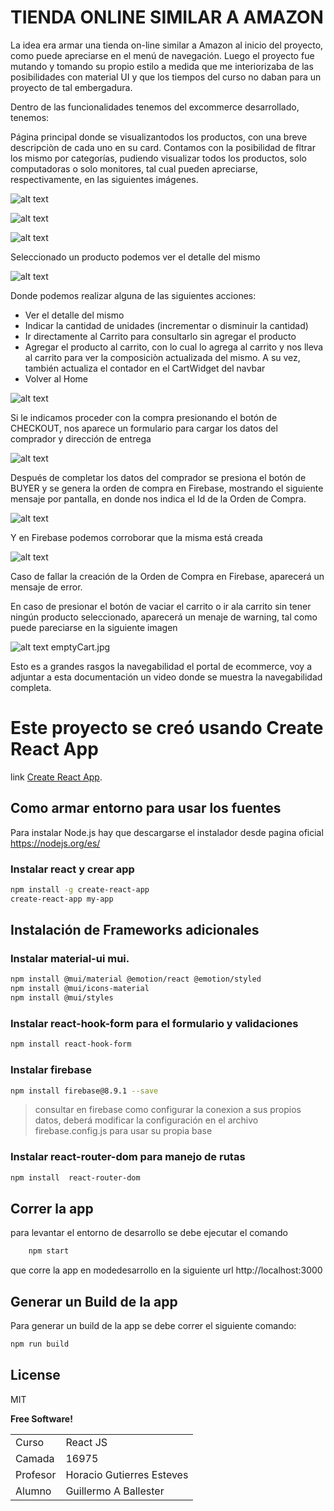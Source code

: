 # TIENDA ONLINE SIMILAR A AMAZON

La idea era armar una tienda on-line similar a Amazon al inicio del proyecto, como puede apreciarse en el menú de navegación.
Luego el proyecto fue mutando y tomando su propio estilo a medida que me interiorizaba de las posibilidades con material UI y que los tiempos del curso no daban para un proyecto de tal embergadura.

Dentro de las funcionalidades tenemos del excommerce desarrollado, tenemos:

Página principal donde se visualizantodos los productos, con una breve descripciòn de cada uno en su card. Contamos con la posibilidad de fltrar los mismo por categorías, pudiendo visualizar todos los productos, solo computadoras o solo monitores, tal cual pueden apreciarse, respectivamente, en las siguientes imágenes.

![alt text](https://github.com/gaballester/amazon_ballester/blob/main/doc/img/home_all.jpg)

![alt text](https://github.com/gaballester/amazon_ballester/blob/main/doc/img/home_computers.jpg)

![alt text](https://github.com/gaballester/amazon_ballester/blob/main/doc/img/home_monitors.jpg)

Seleccionado un producto podemos ver el detalle del mismo

![alt text](https://github.com/gaballester/amazon_ballester/blob/main/doc/img/itemDetail.jpg)

Donde podemos realizar alguna de las siguientes acciones:

- Ver el detalle del mismo
- Indicar la cantidad de unidades (incrementar o disminuir la cantidad)
- Ir directamente al Carrito para consultarlo sin agregar el producto
- Agregar el producto al carrito, con lo cual lo agrega al carrito y nos lleva al carrito para ver la composiciòn actualizada del mismo. A su vez, también actualiza el contador en el CartWidget del navbar
- Volver al Home

![alt text](https://github.com/gaballester/amazon_ballester/blob/main/doc/img/Cart01.jpg)

Si le indicamos proceder con la compra presionando el botón de CHECKOUT, nos aparece un formulario para cargar los datos del comprador y dirección de entrega

![alt text](https://github.com/gaballester/amazon_ballester/blob/main/doc/img/cart2.jpg)

Después de completar los datos del comprador se presiona el botón de BUYER y se genera la orden de compra en Firebase, mostrando el siguiente mensaje por pantalla, en donde nos indica el Id de la Orden de Compra.

![alt text](https://github.com/gaballester/amazon_ballester/blob/main/doc/img/ordenCompra.jpg)

Y en Firebase podemos corroborar que la misma está creada

![alt text](https://github.com/gaballester/amazon_ballester/blob/main/doc/img/firebase.jpg)

Caso de fallar la creación de la Orden de Compra en Firebase, aparecerá un mensaje de error.

En caso de presionar el botón de vaciar el carrito o ir ala carrito sin tener ningún producto seleccionado, aparecerá un menaje de warning, tal como puede pareciarse en la siguiente imagen

![alt text](https://github.com/gaballester/amazon_ballester/blob/main/doc/img/emptyCart.jpg)
emptyCart.jpg

Esto es a grandes rasgos la navegabilidad el portal de ecommerce, voy a adjuntar a esta documentación un video donde se muestra la navegabilidad completa.

# Este proyecto se creó usando Create React App
link [Create React App](https://github.com/facebook/create-react-app).
## Como armar entorno para usar los fuentes
 Para instalar Node.js hay que descargarse el instalador desde pagina oficial  https://nodejs.org/es/
### Instalar react y crear app
```sh
npm install -g create-react-app
create-react-app my-app
```
## Instalación de Frameworks adicionales
### Instalar material-ui mui. 
```sh
npm install @mui/material @emotion/react @emotion/styled
npm install @mui/icons-material
npm install @mui/styles
```
### Instalar react-hook-form para el formulario y validaciones
```sh
npm install react-hook-form
```
### Instalar firebase
```sh
npm install firebase@8.9.1 --save
```
> consultar en firebase como configurar la conexion a sus propios datos, 
> deberá modificar la configuración en el archivo firebase.config.js 
> para usar su propia base
### Instalar react-router-dom para manejo de rutas
```sh
npm install  react-router-dom
```
## Correr la app 
para levantar  el entorno de desarrollo se debe ejecutar el comando 
```sh
    npm start
```
que corre la app en modedesarrollo en la siguiente url 
http://localhost:3000
## Generar un Build de la app
Para generar un build de la app se debe correr el siguiente comando:
```sh
npm run build
```

## License

MIT

**Free Software!**

|            |                                         |
|------------|-----------------------------------------|
|Curso      | React JS                                |
|Camada      | 16975                                   |
|Profesor|Horacio Gutierres Esteves|
|Alumno |Guillermo A Ballester

